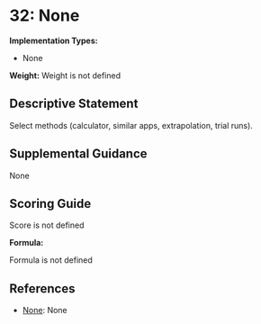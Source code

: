 # 32: None

**Implementation Types:**

- None

**Weight:** Weight is not defined

## Descriptive Statement

Select methods (calculator, similar apps, extrapolation, trial runs).

## Supplemental Guidance

None

## Scoring Guide

Score is not defined

**Formula:**

Formula is not defined

## References

- [None](None): None

